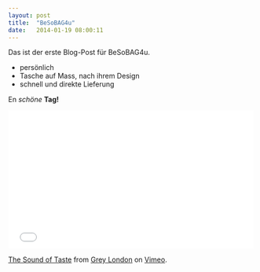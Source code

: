 ```yaml
---
layout: post
title:  "BeSoBAG4u"
date:   2014-01-19 08:00:11
---
```


Das ist der erste Blog-Post für BeSoBAG4u.

  - persönlich
  - Tasche auf Mass, nach ihrem Design
  - schnell und direkte Lieferung

En *schöne* **Tag!**


<iframe src="//player.vimeo.com/video/83514724" width="500" height="281" frameborder="0" webkitallowfullscreen mozallowfullscreen allowfullscreen></iframe> <p><a href="http://vimeo.com/83514724">The Sound of Taste</a> from <a href="http://vimeo.com/greylondon">Grey London</a> on <a href="https://vimeo.com">Vimeo</a>.</p>

